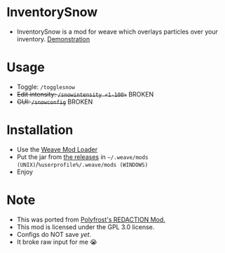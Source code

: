 # InventorySnow
- InventorySnow is a mod for weave which overlays particles over your inventory.
[Demonstration](https://imgur.com/a/0H3e1rq)
# Usage
- Toggle: `/togglesnow`
- ~~Edit intensity: `/snowintensity <1-100>`~~ BROKEN
- ~~GUI: `/snowconfig`~~ BROKEN
# Installation
- Use the [Weave Mod Loader](https://github.com/Weave-MC/Weave-Loader)
- Put the jar from [the releases](https://github.com/Tryflle/InventorySnow/releases/latest) in `~/.weave/mods (UNIX)`/`%userprofile%/.weave/mods (WINDOWS)`
- Enjoy
# Note
- This was ported from [Polyfrost's REDACTION Mod.](https://github.com/Polyfrost/REDACTION)
- This mod is licensed under the GPL 3.0 license.
- Configs do NOT save *yet*.
- It broke raw input for me 😭
